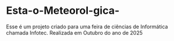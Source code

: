 # Esta-o-Meteorol-gica-
Esse é um projeto criado para uma feira de ciências de Informática chamada Infotec. Realizada em Outubro do ano de 2025
